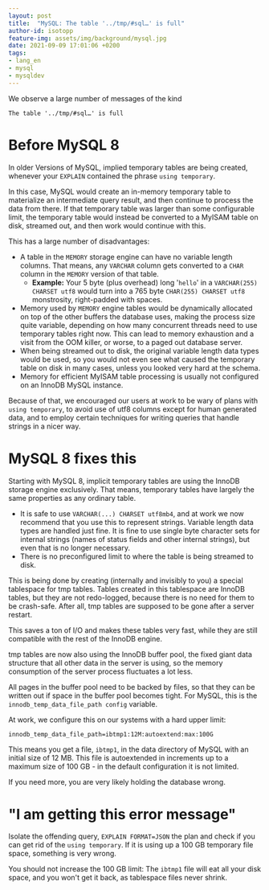 ```yaml
---
layout: post
title:  "MySQL: The table '../tmp/#sql…' is full"
author-id: isotopp
feature-img: assets/img/background/mysql.jpg
date: 2021-09-09 17:01:06 +0200
tags:
- lang_en
- mysql
- mysqldev
---
```

We observe a large number of messages of the kind

```console
The table '../tmp/#sql…' is full
```

# Before MySQL 8

In older Versions of MySQL, implied temporary tables are being created, whenever your `EXPLAIN` contained the phrase `using temporary`.

In this case, MySQL would create an in-memory temporary table to materialize an intermediate query result, and then continue to process the data from there. If that temporary table was larger than some configurable limit, the temporary table would instead be converted to a MyISAM table on disk, streamed out, and then work would continue with this.

This has a large number of disadvantages:

- A table in the `MEMORY` storage engine can have no variable length columns. That means, any `VARCHAR` column gets converted to a `CHAR` column in the `MEMORY` version of that table. 
  - **Example:** Your 5 byte (plus overhead) long '`hello`' in a `VARCHAR(255) CHARSET utf8` would turn into a 765 byte `CHAR(255) CHARSET utf8` monstrosity, right-padded with spaces.
- Memory used by `MEMORY` engine tables would be dynamically allocated on top of the other buffers the database uses, making the process size quite variable, depending on how many concurrent threads need to use temporary tables right now. This can lead to memory exhaustion and a visit from the OOM killer, or worse, to a paged out database server.
- When being streamed out to disk, the original variable length data types would be used, so you would not even see what caused the temporary table on disk in many cases, unless you looked very hard at the schema.
- Memory for efficient MyISAM table processing is usually not configured on an InnoDB MySQL instance.

Because of that, we encouraged our users at work to be wary of plans with `using temporary`, to avoid use of utf8 columns except for human generated data, and to employ certain techniques for writing queries that handle strings in a nicer way.

# MySQL 8 fixes this

Starting with MySQL 8, implicit temporary tables are using the InnoDB storage engine exclusively. That means, temporary tables have largely the same properties as any ordinary table.

- It is safe to use `VARCHAR(...) CHARSET utf8mb4`, and at work we now recommend that you use this to represent strings. Variable length data types are handled just fine. It is fine to use single byte character sets for internal strings (names of status fields and other internal strings), but even that is no longer necessary.
- There is no preconfigured limit to where the table is being streamed to disk.

This is being done by creating (internally and invisibly to you) a special tablespace for tmp tables. Tables created in this tablespace are InnoDB tables, but they are not redo-logged, because there is no need for them to be crash-safe. After all, tmp tables are supposed to be gone after a server restart.

This saves a ton of I/O and makes these tables very fast, while they are still compatible with the rest of the InnoDB engine.

tmp tables are now also using the InnoDB buffer pool, the fixed giant data structure that all other data in the server is using, so the memory consumption of the server process fluctuates a lot less.

All pages in the buffer pool need to be backed by files, so that they can be written out if space in the buffer pool becomes tight. For MySQL, this is the `innodb_temp_data_file_path config` variable.

At work, we configure this on our systems with a hard upper limit:

```console
innodb_temp_data_file_path=ibtmp1:12M:autoextend:max:100G
```

This means you get a file, `ibtmp1`, in the data directory of MySQL with an initial size of 12 MB. This file is autoextended in increments up to a maximum size of 100 GB - in the default configuration it is not limited.

If you need more, you are very likely holding the database wrong.

# "I am getting this error message"

Isolate the offending query, `EXPLAIN FORMAT=JSON` the plan and check if you can get rid of the `using temporary`. If it is using up a 100 GB temporary file space, something is very wrong.

You should not increase the 100 GB limit: The `ibtmp1` file will eat all your disk space, and you won't get it back, as tablespace files never shrink.

